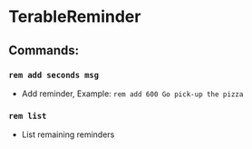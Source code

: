 # TerableReminder

## Commands:
### `rem add seconds msg`
- Add reminder, Example: `rem add 600 Go pick-up the pizza`
### `rem list`
- List remaining reminders